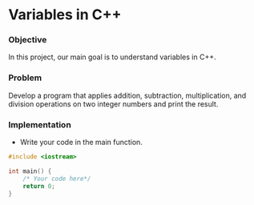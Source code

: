 # Variables in C++

### Objective

In this project, our main goal is to understand variables in C++.

### Problem

Develop a program that applies addition, subtraction, multiplication, and division operations on two integer numbers and print the result.

### Implementation
- Write your code in the main function.
  
```cpp
#include <iostream>

int main() {
    /* Your code here*/
    return 0;
}

```
